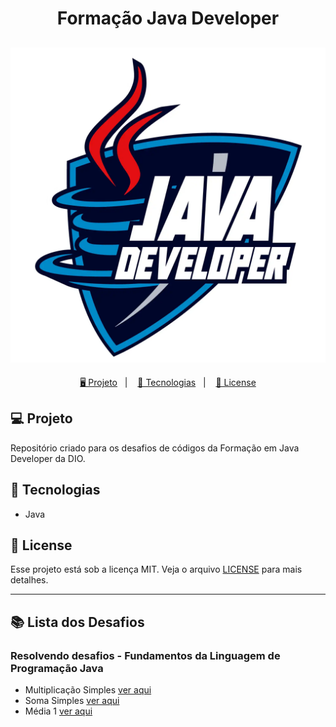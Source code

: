 <h1 align="center">
  Formação Java Developer
</h1>

<h2 align="center">
  <img src="./assets/java.webp">
</h2>

<p align="center">
  <a href="#-projeto">🖥️ Projeto</a>&nbsp;&nbsp;&nbsp;|&nbsp;&nbsp;&nbsp;
  <a href="#-tecnologias">🚀 Tecnologias</a>&nbsp;&nbsp;&nbsp;|&nbsp;&nbsp;&nbsp;
  <a href="#-license">📝 License</a>
</p>

## 💻 Projeto

Repositório criado para os desafios de códigos da Formação em Java Developer da DIO.

## 🚀 Tecnologias

- Java

## 📝 License

Esse projeto está sob a licença MIT. Veja o arquivo [LICENSE](LICENSE) para mais detalhes.

---

## 📚 Lista dos Desafios

### Resolvendo desafios - Fundamentos da Linguagem de Programação Java

- Multiplicação Simples [ver aqui](./MultiplicacaoSimples/MultiplicacaoSimples.java)
- Soma Simples [ver aqui](./SomaSimples/SomaSimples.java)
- Média 1 [ver aqui](./Media1/Media1.java)
